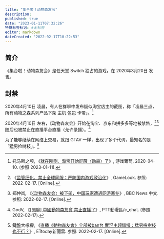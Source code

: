 ```yaml
---
title: "集合啦！动物森友会"
description:
published: true
date: "2023-01-11T07:32:26"
特殊标签标记: #无标签
editor: markdown
dateCreated: "2022-02-17T10:22:53"
---
```


## 简介

《集合啦！动物森友会》是任天堂 Switch 独占的游戏，在 2020年3月20日 发售。

## 封禁

2020年4月10日 凌晨，有人在群聊中发布疑似淘宝店主的截图，称「凌晨三点，所有动物之森系列产品下架 主机 包包 卡带」。[^19755]

[^19755]: 托马斯之颅, 《[就在刚刚，淘宝开始屏蔽〈动森〉了](https://web.archive.org/web/20230111004858/https://youxiputao.com/article/19755)》, 游戏葡萄, 2020-04-10. (参照 2023-01-11).

2020年4月10日 左右，《动物森友会》开始在淘宝、京东和拼多多等地被禁售，[^383][^430] 随后也被禁止在直播平台直播（允许录播）。[^299]

[^383]: 《[监管细化，禁止全球同服：严防国内游戏政治化](https://web.archive.org/web/20200411130159/http://www.gamelook.com.cn/2020/04/383109)》, GameLook. 参照: 2022-02-17. [Online].

[^430]: 郑仲岚, 《[〈动物森友会〉被下架，中国玩家遭遇网游寒冬](https://web.archive.org/web/20200929222317/https://www.bbc.com/zhongwen/simp/chinese-news-52430060)》, BBC News 中文. 参照: 2022-02-17. [Online].

[^299]: GodV, 《[[閒聊] 中國動物森友會 禁止直播了](https://web.archive.org/web/20220217024539/https://pttcomic.com/c_chat/M.1586790137.A.299.html)》, PTT動漫區/c_chat. (参照 2022-02-17).

为了能够继续在网络上交易，就跟 GTAV 一样，出现了多个代词，最知名的是「猛男捡树枝」。[^496]

[^496]: 鍵盤大檸檬, 《[直播《動物森友會》全部被ban台 實況主超錯愕：猛男撿樹枝也不行？](https://web.archive.org/web/20210817044906/https://www.ettoday.net/dalemon/post/49677)》, ETtoday新聞雲. 参照: 2022-02-17. [Online].
